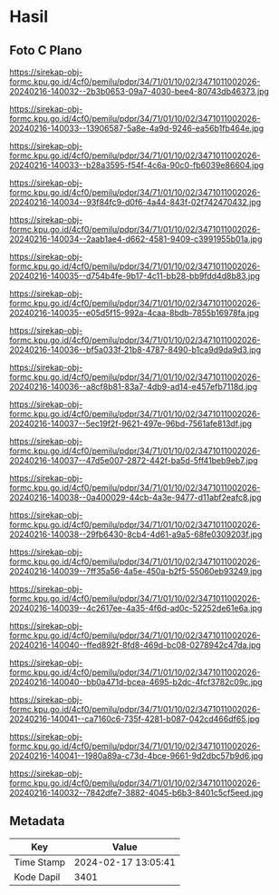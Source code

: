 # Hasil

## Foto C Plano

https://sirekap-obj-formc.kpu.go.id/4cf0/pemilu/pdpr/34/71/01/10/02/3471011002026-20240216-140032--2b3b0653-09a7-4030-bee4-80743db46373.jpg

https://sirekap-obj-formc.kpu.go.id/4cf0/pemilu/pdpr/34/71/01/10/02/3471011002026-20240216-140033--13906587-5a8e-4a9d-9246-ea56b1fb464e.jpg

https://sirekap-obj-formc.kpu.go.id/4cf0/pemilu/pdpr/34/71/01/10/02/3471011002026-20240216-140033--b28a3595-f54f-4c6a-90c0-fb6039e86604.jpg

https://sirekap-obj-formc.kpu.go.id/4cf0/pemilu/pdpr/34/71/01/10/02/3471011002026-20240216-140034--93f84fc9-d0f6-4a44-843f-02f742470432.jpg

https://sirekap-obj-formc.kpu.go.id/4cf0/pemilu/pdpr/34/71/01/10/02/3471011002026-20240216-140034--2aab1ae4-d662-4581-9409-c3991955b01a.jpg

https://sirekap-obj-formc.kpu.go.id/4cf0/pemilu/pdpr/34/71/01/10/02/3471011002026-20240216-140035--d754b4fe-9b17-4c11-bb28-bb9fdd4d8b83.jpg

https://sirekap-obj-formc.kpu.go.id/4cf0/pemilu/pdpr/34/71/01/10/02/3471011002026-20240216-140035--e05d5f15-992a-4caa-8bdb-7855b16978fa.jpg

https://sirekap-obj-formc.kpu.go.id/4cf0/pemilu/pdpr/34/71/01/10/02/3471011002026-20240216-140036--bf5a033f-21b8-4787-8490-b1ca9d9da9d3.jpg

https://sirekap-obj-formc.kpu.go.id/4cf0/pemilu/pdpr/34/71/01/10/02/3471011002026-20240216-140036--a8cf8b81-83a7-4db9-ad14-e457efb7118d.jpg

https://sirekap-obj-formc.kpu.go.id/4cf0/pemilu/pdpr/34/71/01/10/02/3471011002026-20240216-140037--5ec19f2f-9621-497e-96bd-7561afe813df.jpg

https://sirekap-obj-formc.kpu.go.id/4cf0/pemilu/pdpr/34/71/01/10/02/3471011002026-20240216-140037--47d5e007-2872-442f-ba5d-5ff41beb9eb7.jpg

https://sirekap-obj-formc.kpu.go.id/4cf0/pemilu/pdpr/34/71/01/10/02/3471011002026-20240216-140038--0a400029-44cb-4a3e-9477-d11abf2eafc8.jpg

https://sirekap-obj-formc.kpu.go.id/4cf0/pemilu/pdpr/34/71/01/10/02/3471011002026-20240216-140038--29fb6430-8cb4-4d61-a9a5-68fe0309203f.jpg

https://sirekap-obj-formc.kpu.go.id/4cf0/pemilu/pdpr/34/71/01/10/02/3471011002026-20240216-140039--7ff35a56-4a5e-450a-b2f5-55060eb93249.jpg

https://sirekap-obj-formc.kpu.go.id/4cf0/pemilu/pdpr/34/71/01/10/02/3471011002026-20240216-140039--4c2617ee-4a35-4f6d-ad0c-52252de61e6a.jpg

https://sirekap-obj-formc.kpu.go.id/4cf0/pemilu/pdpr/34/71/01/10/02/3471011002026-20240216-140040--ffed892f-8fd8-469d-bc08-0278942c47da.jpg

https://sirekap-obj-formc.kpu.go.id/4cf0/pemilu/pdpr/34/71/01/10/02/3471011002026-20240216-140040--bb0a471d-bcea-4695-b2dc-4fcf3782c09c.jpg

https://sirekap-obj-formc.kpu.go.id/4cf0/pemilu/pdpr/34/71/01/10/02/3471011002026-20240216-140041--ca7160c6-735f-4281-b087-042cd466df65.jpg

https://sirekap-obj-formc.kpu.go.id/4cf0/pemilu/pdpr/34/71/01/10/02/3471011002026-20240216-140041--1980a89a-c73d-4bce-9661-9d2dbc57b9d6.jpg

https://sirekap-obj-formc.kpu.go.id/4cf0/pemilu/pdpr/34/71/01/10/02/3471011002026-20240216-140032--7842dfe7-3882-4045-b6b3-8401c5cf5eed.jpg


## Metadata

| Key        | Value               |
| ---------- | ------------------- |
| Time Stamp | 2024-02-17 13:05:41 |
| Kode Dapil | 3401                |




